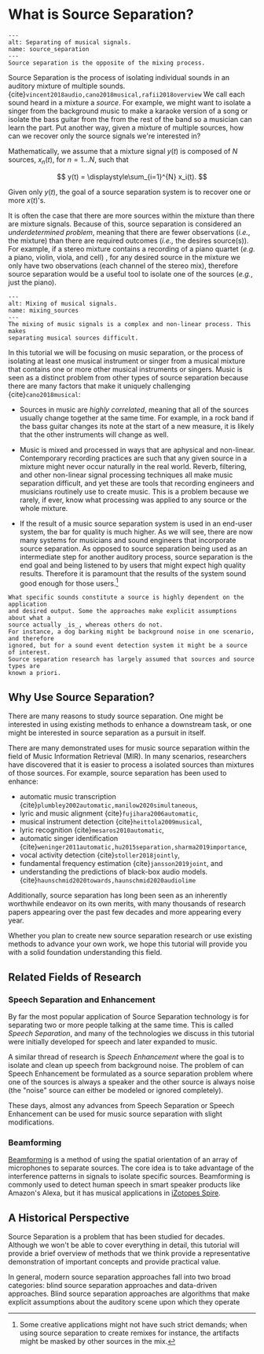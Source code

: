 What is Source Separation?
==========================


```{figure} ../images/data/source_separation_io.png
---
alt: Separating of musical signals.
name: source_separation
---
Source separation is the opposite of the mixing process.
```


Source Separation is the process of isolating individual sounds in an auditory
mixture of multiple sounds. {cite}`vincent2018audio,cano2018musical,rafii2018overview` We call each sound heard
in a mixture a _source_.
For example, we might want to isolate a singer from the background music to make
a karaoke version of a song or isolate the bass guitar from the from the rest of
the band so a musician can learn the part. Put another way, given a mixture of
multiple sources, how can we recover only the source signals we're interested in?


Mathematically, we assume that a mixture signal $y(t)$ is composed of $N$ sources, 
$x_n(t)$, for $n=1...N$, such that

$$
y(t) = \displaystyle\sum_{i=1}^{N} x_i(t).
$$

Given only $y(t)$, the goal of a source separation system is to recover one or
more $x(t)$'s. 

It is often the case that there are more sources within
the mixture than there are mixture signals. Because of this, source separation
is considered an _underdetermined problem_, meaning that there are fewer observations
(_i.e._, the mixture) than there are required outcomes (_i.e.,_ the desires
source(s)). For example, if a stereo mixture contains a recording of a piano quartet
(_e.g._ a piano, violin, viola, and cell) , for any desired source in the
mixture we only have two observations (each channel of the stereo mix),
therefore source separation would be a useful tool to isolate one of the
sources (_e.g._, just the piano).


```{figure} ../images/intro/mixing_overview.png
---
alt: Mixing of musical signals.
name: mixing_sources
---
The mixing of music signals is a complex and non-linear process. This makes
separating musical sources difficult.
```


In this tutorial we will be focusing on music separation, or the process of 
isolating at least one musical instrument or singer from a musical mixture that
contains one or more other musical instruments or singers. Music is seen as a
distinct problem from other types of source separation because there are many
factors that make it uniquely challenging {cite}`cano2018musical`:

- Sources in music are _highly correlated_, meaning that all of the sources usually 
  change together at the same time. For example, in a rock band if the bass guitar
  changes its note at the start of a new measure, it is likely that the other
  instruments will change as well.
  
- Music is mixed and processed in ways that are aphysical and non-linear. 
  Contemporary recording practices are such that any given source in a mixture
  might never occur naturally in the real world. Reverb, filtering, and other
  non-linear signal processing techniques all make music separation difficult,
  and yet these are tools that recording engineers and musicians routinely use
  to create music. This is a problem because we rarely, if ever, know what
  processing was applied to any source or the whole mixture.
  
- If the result of a music source separation system is used in an end-user system,
  the bar for quality is much higher. As we will see, there are now many systems
  for musicians and sound engineers that incorporate source separation. As opposed
  to source separation being used as an intermediate step for another auditory
  process, source separation is the end goal and being listened to by users that
  might expect high quality results. Therefore it is paramount that the results
  of the system sound good enough for those users.[^fn1]


```{note}
What specific sounds constitute a source is highly dependent on the application
and desired output. Some the approaches make explicit assumptions about what a
source actually _is_, whereas others do not. 
For instance, a dog barking might be background noise in one scenario, and therefore
ignored, but for a sound event detection system it might be a source of interest.
Source separation research has largely assumed that sources and source types are
known a priori.
```


## Why Use Source Separation?

There are many reasons to study source separation. One might be interested in
using existing methods to enhance a downstream task, or one might be interested
in source separation as a pursuit in itself. 

There are many demonstrated uses for music source separation within the field of
Music Information Retrieval (MIR). In many scenarios, researchers have discovered
that it is easier to process a isolated sources than mixtures of those sources.
For example, source separation has been used to enhance:

- automatic music transcription {cite}`plumbley2002automatic,manilow2020simultaneous`, 
- lyric and music alignment {cite}`fujihara2006automatic`, 
- musical instrument detection {cite}`heittola2009musical`, 
- lyric recognition {cite}`mesaros2010automatic`, 
- automatic singer identification {cite}`weninger2011automatic,hu2015separation,sharma2019importance`, 
- vocal activity detection {cite}`stoller2018jointly`, 
- fundamental frequency estimation {cite}`jansson2019joint`, and 
- understanding the predictions of black-box audio models. {cite}`haunschmid2020towards,haunschmid2020audiolime`

Additionally, source separation has long been seen as an inherently worthwhile
endeavor on its own merits, with many thousands of research papers appearing over
the past few decades and more appearing every year.

Whether you plan to create new source separation research or use existing methods
to advance your own work, we hope this tutorial will provide you with a solid
foundation understanding this field.

## Related Fields of Research

### Speech Separation and Enhancement
By far the most popular application of Source Separation technology is for
separating two or more people talking at the same time. This is called
_Speech Separation_, and many of the technologies we discuss in this tutorial
were initially developed for speech and later expanded to music.

A similar thread of research is _Speech
Enhancement_ where the goal is to isolate and clean up speech from background
noise. The problem of can Speech Enhancement be formulated as a source
separation problem where one of the sources is always a speaker and the other
source is always noise (the "noise" source can either be modeled or ignored
completely).

These days, almost any advances from Speech Separation or Speech Enhancement
can be used for music source separation with slight modifications.


### Beamforming

[Beamforming](https://en.wikipedia.org/wiki/Beamforming) is a method of using
the spatial orientation of an array of microphones to separate sources. The core
idea is to take advantage of the interference patterns in signals to isolate
specific sources. Beamforming is commonly used to detect human speech in smart
speaker products like Amazon's Alexa, but it has musical applications in
[iZotopes Spire](https://www.izotope.com/en/products/spire-studio.html).


## A Historical Perspective

Source Separation is a problem that has been studied for decades. Although we won't
be able to cover everything in detail, this tutorial will provide a brief overview
of methods that we think provide a representative demonstration of important concepts and
provide practical value.

In general, modern source separation approaches fall into two broad categories: blind
source separation approaches and data-driven approaches. Blind source separation
approaches are algorithms that make explicit assumptions about the auditory scene
upon which they operate


[^fn1]: Some creative applications might not have such strict demands; when using
 source separation to create remixes for instance, the artifacts might be masked
 by other sources in the mix.
 